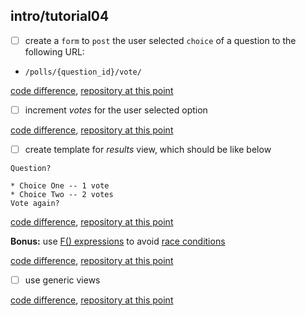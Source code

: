 ## intro/tutorial04

- [ ] create a `form` to `post` the user selected `choice` of a question
to the following URL:
 - `/polls/{question_id}/vote/`

 [code difference](https://github.com/bkmagnetron/django-tutorial-docker/commit/3d112ef42bad3772a77da876f1caa23dd0c4a905),
 [repository at this point](https://github.com/bkmagnetron/django-tutorial-docker/tree/3d112ef42bad3772a77da876f1caa23dd0c4a905)

- [ ] increment *votes* for the user selected option

 [code difference](https://github.com/bkmagnetron/django-tutorial-docker/commit/25348c9fdd0f306a3434619df64dc42bbdc05c58),
 [repository at this point](https://github.com/bkmagnetron/django-tutorial-docker/tree/25348c9fdd0f306a3434619df64dc42bbdc05c58)
- [ ] create template for *results* view, which should be like below

```
Question?

* Choice One -- 1 vote
* Choice Two -- 2 votes
Vote again?
```

 [code difference](https://github.com/bkmagnetron/django-tutorial-docker/commit/d8e857f45f0854827f94113a0b119b05deb393fe),
 [repository at this point](https://github.com/bkmagnetron/django-tutorial-docker/tree/d8e857f45f0854827f94113a0b119b05deb393fe)

__Bonus:__ use [F() expressions](https://docs.djangoproject.com/en/1.10/ref/models/expressions/#f-expressions) to avoid [race conditions](https://docs.djangoproject.com/en/1.10/ref/models/expressions/#avoiding-race-conditions-using-f)

 [code difference](https://github.com/bkmagnetron/django-tutorial-docker/commit/4142c80fb583828bf46051608f4eb82fcef4278e),
 [repository at this point](https://github.com/bkmagnetron/django-tutorial-docker/tree/4142c80fb583828bf46051608f4eb82fcef4278e)

- [ ] use generic views

 [code difference](https://github.com/bkmagnetron/django-tutorial-docker/commit/5ea9faf8b2c0c46f3697e08d21f21a15bde8f771),
 [repository at this point](https://github.com/bkmagnetron/django-tutorial-docker/tree/5ea9faf8b2c0c46f3697e08d21f21a15bde8f771)
